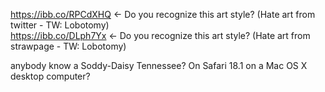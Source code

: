 https://ibb.co/RPCdXHQ <- Do you recognize this art style? (Hate art from twitter - TW: Lobotomy)<br>
https://ibb.co/DLph7Yx <- Do you recognize this art style? (Hate art from strawpage - TW: Lobotomy)

anybody know a Soddy-Daisy Tennessee? On Safari 18.1 on a Mac OS X desktop computer?
